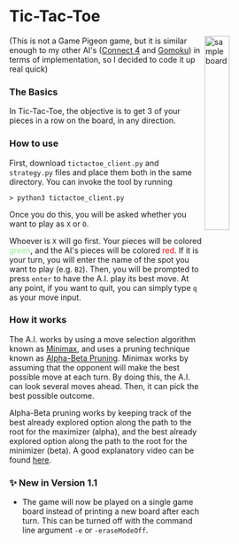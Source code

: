 # Tic-Tac-Toe  
<img src="https://github.com/k-gerner/Game-Pigeon-Solvers/blob/master/Images/Tic%20Tac%20Toe/sampleBoardOutput.png" alt = "sample board" width="30%" align = "right">  

(This is not a Game Pigeon game, but it is similar enough to my other AI's ([Connect 4](https://github.com/k-gerner/Game-Pigeon-Solvers/tree/master/Connect%204%20AI) and [Gomoku](https://github.com/k-gerner/Game-Pigeon-Solvers/tree/master/Gomoku%20AI)) in terms of implementation, so I decided to code it up real quick)  

### The Basics  
In Tic-Tac-Toe, the objective is to get 3 of your pieces in a row on the board, in any direction.  
### How to use  
First, download `tictactoe_client.py` and `strategy.py` files and place them both in the same directory. You can invoke the tool by running  
```
> python3 tictactoe_client.py
```
Once you do this, you will be asked whether you want to play as `X` or `O`.  

Whoever is `X` will go first. Your pieces will be colored <span style="color:lightgreen">green</span>, and the AI's pieces will be colored <span style="color:red">red</span>. If it is your turn, you will enter the name of the spot you want to play (e.g. `B2`). Then, you will be prompted to press `enter` to have the A.I. play its best move. At any point, if you want to quit, you can simply type `q` as your move input.

### How it works
The A.I. works by using a move selection algorithm known as [Minimax](https://en.wikipedia.org/wiki/Minimax), and uses a pruning technique known as [Alpha-Beta Pruning](https://en.wikipedia.org/wiki/Alpha%E2%80%93beta_pruning). Minimax works by assuming that the opponent will make the best possible move at each turn. By doing this, the A.I. can look several moves ahead. Then, it can pick the best possible outcome.  

Alpha-Beta pruning works by keeping track of the best already explored option along the path to the root for the maximizer (alpha), and the best already explored option along the path to the root for the minimizer (beta). A good explanatory video can be found [here](https://www.youtube.com/watch?v=xBXHtz4Gbdo&ab_channel=CS188Spring2013).


### ✨ New in Version 1.1  
* The game will now be played on a single game board instead of printing a new board after each turn. This can be turned off with the command line argument `-e` or `-eraseModeOff`.
